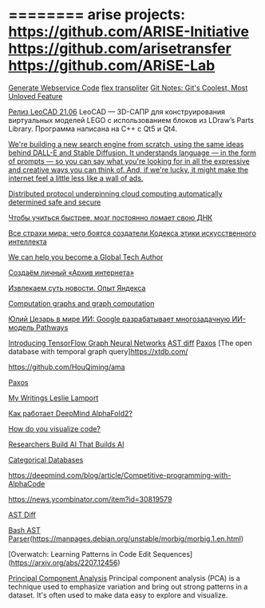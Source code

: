 ========
arise projects:
https://github.com/ARISE-Initiative
https://github.com/arisetransfer
https://github.com/ARiSE-Lab
========
[Generate Webservice Code](https://www.autocodegen.com/)
[flex transpliter](https://github.com/Flex-lang/transpiler)
[Git Notes: Git's Coolest, Most Unloved­ Feature](https://tylercipriani.com/blog/2022/11/19/git-notes-gits-coolest-most-unloved-feature/)

[Релиз LeoCAD 21.06](https://www.linux.org.ru/news/opensource/17033688)
LeoCAD — 3D-САПР для конструирования виртуальных моделей LEGO с использованием блоков из LDraw’s Parts Library. Программа написана на C++ с Qt5 и Qt4.

[We're building a new search engine from scratch, using the same ideas behind DALL-E and Stable Diffusion. It understands language — in the form of prompts — so you can say what you're looking for in all the expressive and creative ways you can think of. And, if we're lucky, it might make the internet feel a little less like a wall of ads.](https://metaphor.systems/)

[Distributed protocol underpinning cloud computing automatically determined safe and secure](https://news.umich.edu/distributed-protocol-underpinning-cloud-computing-automatically-determined-safe-and-secure/)


[Чтобы учиться быстрее, мозг постоянно ломает свою ДНК](https://habr.com/ru/company/skillfactory/blog/585358/)

[Все страхи мира: чего боятся создатели Кодекса этики искусственного интеллекта](https://www.forbes.ru/tekhnologii/444503-vse-strahi-mira-cego-boatsa-sozdateli-kodeksa-etiki-iskusstvennogo-intellekta)

[We can help you become a Global Tech Author](https://authors.packtpub.com/?utm_source=all+updates&utm_campaign=c43923671e-tech_pro_system_announcement_02_11_21&utm_medium=email&utm_term=0_c970747b22-c43923671e-169265289&mc_cid=c43923671e&mc_eid=b0ac5de546)

[Создаём личный «Архив интернета»](https://habr.com/ru/company/first/blog/584838/)

[Извлекаем суть новости. Опыт Яндекса](https://habr.com/ru/company/yandex/blog/586634/)

[Computation graphs and graph computation](https://breandan.net/2020/06/30/graph-computation/)

[Юлий Цезарь в мире ИИ:  Google разрабатывает многозадачную ИИ-модель Pathways](https://habr.com/ru/company/neuronet/blog/587668/)

[Introducing TensorFlow Graph Neural Networks](https://blog.tensorflow.org/2021/11/introducing-tensorflow-gnn.html)
[AST diff](https://github.com/afnanenayet/diffsitter)
[Paxos](https://lamport.azurewebsites.net/pubs/pubs.html)
[The open database with temporal graph query]https://xtdb.com/

https://github.com/HouQiming/ama

[Paxos](https://martinfowler.com/articles/patterns-of-distributed-systems/paxos.html)

[My Writings Leslie Lamport](https://lamport.azurewebsites.net/pubs/pubs.html)

[Как работает DeepMind AlphaFold2?](https://habr.com/ru/post/599703/)

[How do you visualize code?](https://alexanderell.is/posts/visualizing-code/)

[Researchers Build AI That Builds AI](https://www.quantamagazine.org/researchers-build-ai-that-builds-ai-20220125/)

[Categorical Databases](https://www.categoricaldata.net/index.php)

https://deepmind.com/blog/article/Competitive-programming-with-AlphaCode

https://news.ycombinator.com/item?id=30819579

[AST Diff](https://github.com/Wilfred/difftastic)

[Bash AST Parser](https://github.com/colis-anr/morbig)(https://manpages.debian.org/unstable/morbig/morbig.1.en.html)

[Overwatch: Learning Patterns in Code Edit Sequences] (https://arxiv.org/abs/2207.12456)

[Principal Component Analysis](https://setosa.io/ev/principal-component-analysis/)
Principal component analysis (PCA) is a technique used to emphasize variation and bring out strong patterns in a dataset. It's often used to make data easy to explore and visualize.

